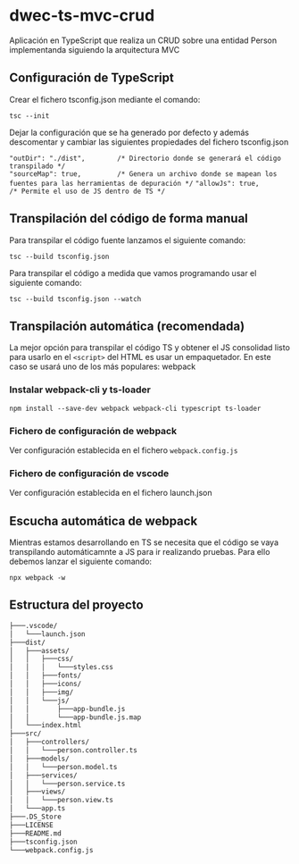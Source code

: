 # dwec-ts-mvc-crud

Aplicación en TypeScript que realiza un CRUD sobre una entidad Person implementanda siguiendo la arquitectura MVC


## Configuración de TypeScript

Crear el fichero tsconfig.json mediante el comando:

`tsc --init`

Dejar la configuración que se ha generado por defecto y además descomentar y cambiar las siguientes propiedades del fichero tsconfig.json

`"outDir": "./dist",        /* Directorio donde se generará el código transpilado */`  
`"sourceMap": true,         /* Genera un archivo donde se mapean los fuentes para las herramientas de depuración */` 
`"allowJs": true,           /* Permite el uso de JS dentro de TS */`


## Transpilación del código de forma manual
Para transpilar el código fuente lanzamos el siguiente comando:

`tsc --build tsconfig.json`

Para transpilar el código a medida que vamos programando usar el siguiente comando:

`tsc --build tsconfig.json --watch`

## Transpilación automática (recomendada)

La mejor opción para transpilar el código TS y obtener el JS consolidad listo para usarlo en el `<script>` del HTML es usar un empaquetador. En este caso se usará uno de los más populares: webpack


### Instalar webpack-cli y ts-loader

`npm install --save-dev webpack webpack-cli typescript ts-loader`

### Fichero de configuración de webpack 

Ver configuración establecida en el fichero `webpack.config.js`

### Fichero de configuración de vscode

Ver configuración establecida en el fichero launch.json

## Escucha automática de webpack 

Mientras estamos desarrollando en TS se necesita que el código se vaya transpilando automáticamnte a JS para ir realizando pruebas. Para ello debemos lanzar el siguiente comando:

`npx webpack -w`

## Estructura del proyecto
```bash
├───.vscode/
│   └───launch.json
├───dist/
│   ├───assets/
│   │   ├───css/
│   │   │   └───styles.css
│   │   ├───fonts/
│   │   ├───icons/
│   │   ├───img/
│   │   └───js/
│   │       ├───app-bundle.js
│   │       └───app-bundle.js.map
│   └───index.html
├───src/
│   ├───controllers/
│   │   └───person.controller.ts
│   ├───models/
│   │   └───person.model.ts
│   ├───services/
│   │   └───person.service.ts
│   ├───views/
│   │   └───person.view.ts
│   └───app.ts
├───.DS_Store
├───LICENSE
├───README.md
├───tsconfig.json
└───webpack.config.js
```

